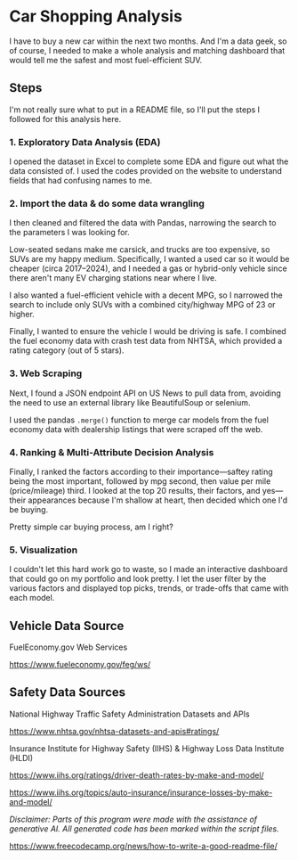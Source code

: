 # Car Shopping Analysis  

I have to buy a new car within the next two months. And I'm a data geek, so of course, I needed to make a whole analysis and matching dashboard that would tell me the safest and most fuel-efficient SUV.  


## Steps

I'm not really sure what to put in a README file, so I'll put the steps I followed for this analysis here.

### 1. Exploratory Data Analysis (EDA)

I opened the dataset in Excel to complete some EDA and figure out what the data consisted of. I used the codes provided on the website to understand fields that had confusing names to me.

### 2. Import the data & do some data wrangling

I then cleaned and filtered the data with Pandas, narrowing the search to the parameters I was looking for.

Low-seated sedans make me carsick, and trucks are too expensive, so SUVs are my happy medium. Specifically, I wanted a used car so it would be cheaper (circa 2017–2024), and I needed a gas or hybrid-only vehicle since there aren't many EV charging stations near where I live.

I also wanted a fuel-efficient vehicle with a decent MPG, so I narrowed the search to include only SUVs with a combined city/highway MPG of 23 or higher.

Finally, I wanted to ensure the vehicle I would be driving is safe. I combined the fuel economy data with crash test data from NHTSA, which provided a rating category (out of 5 stars).

### 3. Web Scraping

Next, I found a JSON endpoint API on US News to pull data from, avoiding the need to use an external library like BeautifulSoup or selenium.

I used the pandas `.merge()` function to merge car models from the fuel economy data with dealership listings that were scraped off the web.

### 4. Ranking & Multi-Attribute Decision Analysis

Finally, I ranked the factors according to their importance—saftey rating being the most important, followed by mpg second, then value per mile (price/mileage) third. I looked at the top 20 results, their factors, and yes—their appearances because I'm shallow at heart, then decided which one I'd be buying.

Pretty simple car buying process, am I right?

### 5. Visualization

I couldn't let this hard work go to waste, so I made an interactive dashboard that could go on my portfolio and look pretty. I let the user filter by the various factors and displayed top picks, trends, or trade-offs that came with each model.

## Vehicle Data Source  

FuelEconomy.gov Web Services

<https://www.fueleconomy.gov/feg/ws/>

## Safety Data Sources  

National Highway Traffic Safety Administration Datasets and APIs

<https://www.nhtsa.gov/nhtsa-datasets-and-apis#ratings/>

Insurance Institute for Highway Safety (IIHS) & Highway Loss Data Institute (HLDI)

<https://www.iihs.org/ratings/driver-death-rates-by-make-and-model/>

<https://www.iihs.org/topics/auto-insurance/insurance-losses-by-make-and-model/>


*Disclaimer: Parts of this program were made with the assistance of generative AI. All generated code has been marked within the script files.*  

<https://www.freecodecamp.org/news/how-to-write-a-good-readme-file/>
